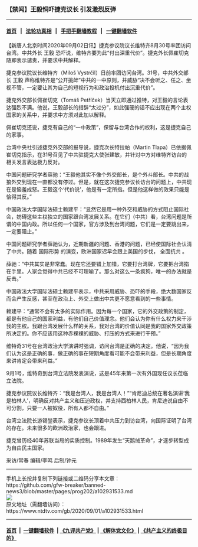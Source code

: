 ### 【禁闻】王毅恫吓捷克议长 引发激烈反弹
------------------------

#### [首页](https://github.com/gfw-breaker/banned-news3/blob/master/README.md) &nbsp;&nbsp;|&nbsp;&nbsp; [法轮功真相](https://github.com/begood0513/basic/blob/master/README.md)  &nbsp;&nbsp;|&nbsp;&nbsp; [手把手翻墙教程](https://github.com/gfw-breaker/guides/wiki)  &nbsp;&nbsp;|&nbsp;&nbsp; [一键翻墙软件](https://github.com/gfw-breaker/nogfw/blob/master/README.md)  



<div><div class="post_content" itemprop="articleBody">
 <p>
  【新唐人北京时间2020年09月02日讯】捷克参议院议长维特齐8月30号率团访问台湾。中共外长
  <ok href="https://www.ntdtv.com/gb/王毅.htm">
   王毅
  </ok>
  恐吓说，维特齐要为此“付出深重代价”。捷克外长佩崔切克随即表示谴责，并要求中共解释。
 </p>
 <p>
  捷克参议院议长维特齐（Miloš Vystrčil）日前率团访问台湾。31号，中共外交部长
  <ok href="https://www.ntdtv.com/gb/王毅.htm">
   王毅
  </ok>
  声称维特齐是“公开挑衅”中共的一中原则，并威胁“决不会听之、任之、坐视不管，一定要让其为自己的短视行为和政治投机付出沉重代价”。
 </p>
 <p>
  捷克外交部长佩崔切克（Tomáš Petříček）当天立即通过推特，对王毅的言论表达强烈不满。他说，王毅部长的措辞“太过分”，如此强硬的话不应出现在两个主权国家的关系中，并要求中方须对此加以解释。
 </p>
 <p>
  佩崔切克还说，捷克有自己的“一中政策”，保留与台湾合作的权利，这是捷克自己的家事。
 </p>
 <p>
  台湾中央社引述捷克外交部的报导说，捷克次长特拉帕（Martin Tlapa）已依据佩崔切克指示，在31号召见了中共驻捷克大使张建敏，并针对中方对维特齐访台的相关发言表达极力反对。
 </p>
 <p>
  中国问题研究学者薛驰：“王毅他其实不像个外交部长，是个外斗部长。中共的战狼外交到现在一直都没有停过。但是，就在这次捷克参议长访台的问题上，中共现在是恼羞成怒。王毅这个‘代价说’，他是有一定所指。但是他这样做的效果只能是恰得其反。”
 </p>
 <p>
  中国政法大学国际法硕士赖建平：“显然它是用一种外交和威胁的方式阻止国际社会，妨碍这些主权独立的国家跟台湾发展关系。在它们（中共）看，台湾问题是所谓的中国内政。所以任何一个国家，官方涉及到台湾问题，它们是一定要跳出来，一定要阻止。”
 </p>
 <p>
  中国问题研究学者薛驰认为，近期新疆的问题、香港的问题，已经使国际社会认清了中共。随着
  <ok href="https://www.ntdtv.com/gb/国际形势.htm">
   国际形势
  </ok>
  的演变，欧洲国家迟早会跟上美国的步伐，
  <ok href="https://www.ntdtv.com/gb/全面抗共.htm">
   全面抗共
  </ok>
  。
 </p>
 <p>
  薛驰：“中共其实是非常蠢。现在它还要错上加错，它要打台湾牌，它要把台湾掐在手里。人家会觉得中共已经不可理喻了。那么对这么一条疯狗，唯一的办法就是反击。”
 </p>
 <p>
  中国政法大学国际法硕士赖建平表示，中共采用威胁、恐吓的手段，绝大数国家反而会产生反感，甚至在政治上、外交上做出中共更不愿意看到的一些事情。
 </p>
 <p>
  赖建平：“通常不会有太多的实际作用。因为每一个国家，它的外交政策的制定，都是有他自己的国家利益，有他们自己价值理念。他们会认为你有什么权力来干涉我的主权。我跟台湾发展什么样的关系，我对台湾的价值认同是我的国家外交政策所决定的。你不应该用这种赤裸裸的威胁、打压的方式来进行干预。”
 </p>
 <p>
  维特奇31号在台湾政治大学演讲时强调，访问台湾是正确的决定。他说，“因为我们认为这是正确的事，做正确的事在短期角度看可能不会带来利益，但是长期角度来讲肯定会带来利益。”
 </p>
 <p>
  9月1号，维特奇到台湾立法院发表演说，这是45年来第一次有外国现任议长莅临立法院。
 </p>
 <p>
  捷克参议院议长维特齐：“我是台湾人，我是台湾人！”“肯尼迪总统在著名演讲‘我是柏林人’，明确反对共产主义和压迫政权，并支持西柏林人民，肯尼迪说自由不可分割，只要一人被奴役，所有人都不自由。”
 </p>
 <p>
  台湾立法院长游锡堃表示，捷克参议长顶着中共压力到访台湾，向国际证明了台湾的存在。未来很多的欧洲政治家，也会跟进。
 </p>
 <p>
  捷克曾历经40年苏联当局的实质控制。1989年发生“天鹅绒革命”，才逐步转型成为自由民主国家。
 </p>
 <p>
  采访/常春 编辑/李鸣 后制/钟元
 </p>
 <div class="single_ad">
 </div>
</div>
</div>
<hr/>
手机上长按并复制下列链接或二维码分享本文章：<br/>
https://github.com/gfw-breaker/banned-news3/blob/master/pages/prog202/a102931533.md <br/>
<a href='https://github.com/gfw-breaker/banned-news3/blob/master/pages/prog202/a102931533.md'><img src='https://github.com/gfw-breaker/banned-news3/blob/master/pages/prog202/a102931533.md.png'/></a> <br/>
原文地址（需翻墙访问）：https://www.ntdtv.com/gb/2020/09/01/a102931533.html


------------------------
#### [首页](https://github.com/gfw-breaker/banned-news3/blob/master/README.md) &nbsp;|&nbsp; [一键翻墙软件](https://github.com/gfw-breaker/nogfw/blob/master/README.md) &nbsp;| [《九评共产党》](https://github.com/gfw-breaker/9ping.md/blob/master/README.md#九评之一评共产党是什么) | [《解体党文化》](https://github.com/gfw-breaker/jtdwh.md/blob/master/README.md) | [《共产主义的终极目的》](https://github.com/gfw-breaker/gczydzjmd.md/blob/master/README.md)


<img src='http://gfw-breaker.win/banned-news3/pages/prog202/a102931533.md' width='0px' height='0px'/>